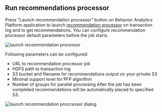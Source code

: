 Run recommendations processor
-----------------------------

Press “Launch recommendation processor” button on Behavior Analytics Platform application to launch 
[recommendation processor](Developer-Guide--Behavior-Analytics-Platform--Recommendation-Processor.md) on transaction log and to get recommendations. 
You can configure recommendation processor default parameters before the job starts. 

![launch recommendation processor][launch_recommendation_processor]

Following parameters can be configured: 
* URL to recommendation processor job 
* HDFS path to transaction log
* S3 bucket and filename for recommendations output on your private S3
* Minimal support level for PFP algorithm
* Number of groups for parallel processing 
After the job has been completed recommendations will be automatically placed to specified S3.

![launch recommendation proccessor dialog][launch_recommendation_proccessor_dialog]

[launch_recommendation_proccessor_dialog]: https://raw.github.com/griddynamics/Behavior-Analytic-Starter-Kit/master/docs/images/Developer%20Guide/launch_recommendation_proccessor_dialog.png
[launch_recommendation_processor]: https://raw.github.com/griddynamics/Behavior-Analytic-Starter-Kit/master/docs/images/Developer%20Guide/launch_recommendation_processor.png
